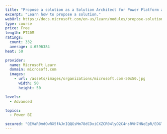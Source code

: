 ```yaml
---
title: "Propose a solution as a Solution Architect for Power Platform and Dynamics 365"
excerpt: "Learn how to propose a solution."
webUrl: https://docs.microsoft.com/en-us/learn/modules/propose-solution/
type: course
price: Free
length: PT40M
ratings:
  count: 332
  average: 4.6596384
heat: 50

provider:
  name: Microsoft Learn
  domain: microsoft.com
  images:
    - url: /assets/images/organizations/microsoft.com-50x50.jpg
      width: 50
      height: 50

levels:
  - Advanced

topics:
  - Power BI

secured: "QEVaR0mdGwRX5fAJnIQQGsMm78dCDxiCXZCR04lyO2C4nsRVH7HNeEpR/EOGlMcTue9cJGfCSC20uUZ3MOYv/ZqdoQmg25eWUMA2o1y3JMTIoIxWadvthJwcGw2aSamsbj1HCo0AZDFFfjP8f+cQcSSBJNGIQS+xcp8o2R5VZd0kQ+xAY8VuYCoyMQx+j+NGyOPf+B9oi5siEzRR7IwVQ0pnqRxqTkPP1kU5sIMduf4lFlFNcbiNejZvrCeHGvlimUgkKGEkVynlFaylJ1h5gRDPy/vJquITi1RKaDDae2I6ehL3NL3ZJwtvTXO8epwy/fJayhCOcd82+QzVBh6kVvlzR1sMODx4Im2v2NUhiAe06GsSjHJZgNCMpXluKTMruFS30w/1GF4xd79NnBzpuZD+6U8GQHXAWNO4XOHUAHo=;ybW1698XWbsh08VKHES1DA=="
---
```


